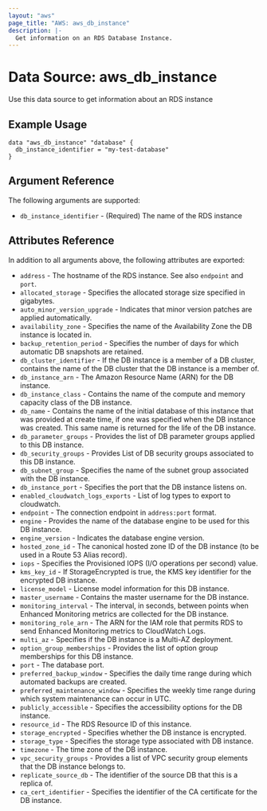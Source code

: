 ```yaml
---
layout: "aws"
page_title: "AWS: aws_db_instance"
description: |-
  Get information on an RDS Database Instance.
---
```


# Data Source: aws_db_instance

Use this data source to get information about an RDS instance

## Example Usage

```hcl
data "aws_db_instance" "database" {
  db_instance_identifier = "my-test-database"
}
```

## Argument Reference

The following arguments are supported:

* `db_instance_identifier` - (Required) The name of the RDS instance

## Attributes Reference

In addition to all arguments above, the following attributes are exported:

* `address` - The hostname of the RDS instance. See also `endpoint` and `port`.
* `allocated_storage` - Specifies the allocated storage size specified in gigabytes.
* `auto_minor_version_upgrade` - Indicates that minor version patches are applied automatically.
* `availability_zone` - Specifies the name of the Availability Zone the DB instance is located in.
* `backup_retention_period` - Specifies the number of days for which automatic DB snapshots are retained.
* `db_cluster_identifier` - If the DB instance is a member of a DB cluster, contains the name of the DB cluster that the DB instance is a member of.
* `db_instance_arn` - The Amazon Resource Name (ARN) for the DB instance.
* `db_instance_class` - Contains the name of the compute and memory capacity class of the DB instance.
* `db_name` - Contains the name of the initial database of this instance that was provided at create time, if one was specified when the DB instance was created. This same name is returned for the life of the DB instance.
* `db_parameter_groups` - Provides the list of DB parameter groups applied to this DB instance.
* `db_security_groups` - Provides List of DB security groups associated to this DB instance.
* `db_subnet_group` - Specifies the name of the subnet group associated with the DB instance.
* `db_instance_port` - Specifies the port that the DB instance listens on.
* `enabled_cloudwatch_logs_exports` - List of log types to export to cloudwatch.
* `endpoint` - The connection endpoint in `address:port` format.
* `engine` - Provides the name of the database engine to be used for this DB instance.
* `engine_version` - Indicates the database engine version.
* `hosted_zone_id` - The canonical hosted zone ID of the DB instance (to be used in a Route 53 Alias record).
* `iops` - Specifies the Provisioned IOPS (I/O operations per second) value.
* `kms_key_id` - If StorageEncrypted is true, the KMS key identifier for the encrypted DB instance.
* `license_model` - License model information for this DB instance.
* `master_username` - Contains the master username for the DB instance.
* `monitoring_interval` - The interval, in seconds, between points when Enhanced Monitoring metrics are collected for the DB instance.
* `monitoring_role_arn` - The ARN for the IAM role that permits RDS to send Enhanced Monitoring metrics to CloudWatch Logs.
* `multi_az` - Specifies if the DB instance is a Multi-AZ deployment.
* `option_group_memberships` - Provides the list of option group memberships for this DB instance.
* `port` - The database port.
* `preferred_backup_window` - Specifies the daily time range during which automated backups are created.
* `preferred_maintenance_window` -  Specifies the weekly time range during which system maintenance can occur in UTC.
* `publicly_accessible` - Specifies the accessibility options for the DB instance.
* `resource_id` - The RDS Resource ID of this instance.
* `storage_encrypted` - Specifies whether the DB instance is encrypted.
* `storage_type` - Specifies the storage type associated with DB instance.
* `timezone` - The time zone of the DB instance.
* `vpc_security_groups` - Provides a list of VPC security group elements that the DB instance belongs to.
* `replicate_source_db` - The identifier of the source DB that this is a replica of.
* `ca_cert_identifier` - Specifies the identifier of the CA certificate for the DB instance.
